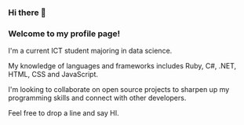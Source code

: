 ### Hi there 👋

<!--
**biondiluca/biondiluca** is a ✨ _special_ ✨ repository because its `README.md` (this file) appears on your GitHub profile.

Here are some ideas to get you started:

- 🔭 I’m currently working on ...
- 🌱 I’m currently learning ...
- 👯 I’m looking to collaborate on ...
- 🤔 I’m looking for help with ...
- 💬 Ask me about ...
- 📫 How to reach me: ...
- 😄 Pronouns: ...
- ⚡ Fun fact: ...
-->

<h3>Welcome to my profile page!</h3>
<p>I'm a current ICT student majoring in data science.</p>
<p>My knowledge of languages and frameworks includes Ruby, C#, .NET, HTML, CSS and JavaScript.</p>
<p>I'm looking to collaborate on open source projects to sharpen up my programming skills and connect with other developers.</p>
<p>Feel free to drop a line and say HI.</p>

